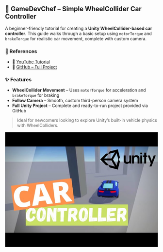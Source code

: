 ## 🔧 GameDevChef – Simple WheelCollider Car Controller

A beginner-friendly tutorial for creating a **Unity WheelCollider-based car controller**. This guide walks through a basic setup using `motorTorque` and `brakeTorque` for realistic car movement, complete with custom camera.

### 🔗 References
- 🎥 [YouTube Tutorial](https://www.youtube.com/watch?v=Z4HA8zJhGEk)  
- 💾 [GitHub – Full Project](https://github.com/GameDevChef/CarController)

### ✨ Features
- **WheelCollider Movement** – Uses `motorTorque` for acceleration and `brakeTorque` for braking
- **Follow Camera** – Smooth, custom third-person camera system
- **Full Unity Project** – Complete and ready-to-run project provided via GitHub

> Ideal for newcomers looking to explore Unity’s built-in vehicle physics with WheelColliders.

![thumbnail](../resources/thumbnails/GameDevChef.jpg)

